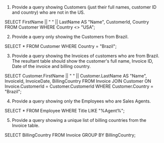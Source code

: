 1) Provide a query showing Customers (just their full names, customer ID and country) who are not in the US.

SELECT FirstName || " " || LastName AS "Name", CustomerId, Country FROM Customer
WHERE Country <> "USA";

2) Provide a query only showing the Customers from Brazil.

SELECT * FROM Customer
WHERE Country = "Brazil";

3) Provide a query showing the Invoices of customers who are from Brazil. The resultant table should show the customer's full name, Invoice ID, Date of the invoice and billing country.

SELECT Customer.FirstName || " " || Customer.LastName AS "Name", InvoiceId, InvoiceDate, BillingCountry FROM Invoice
JOIN Customer ON Invoice.CustomerId = Customer.CustomerId
WHERE Customer.Country = "Brazil";

4) Provide a query showing only the Employees who are Sales Agents.

SELECT * FROM Employee
WHERE Title LIKE "%Agent%";

5) Provide a query showing a unique list of billing countries from the Invoice table.

SELECT BillingCountry FROM Invoice
GROUP BY BillingCountry;
